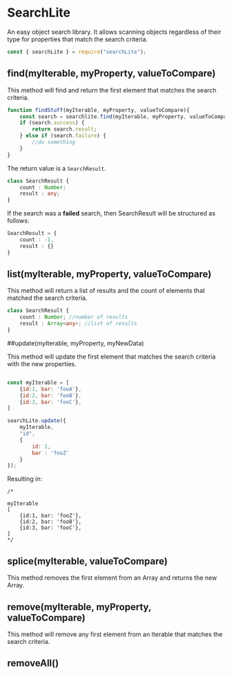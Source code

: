 # SearchLite

An easy object search library. It allows scanning objects regardless of their type for properties that match the search criteria.

```javascript
const { searchLite } = require("searchLite");
```

## find(myIterable, myProperty, valueToCompare)

This method will find and return the first element that matches the search criteria.

```javascript
function findStuff(myIterable, myProperty, valueToCompare){
    const search = searchlite.find(myIterable, myProperty, valueToCompare);
    if (search.success) {
        return search.result;
    } else if (search.failure) {
        //do something
    }
}
```
The return value is a `SearchResult`.

```typescript
class SearchResult {
    count : Number;
    result : any;
}
```

If the search was a **failed** search, then SearchResult will be structured as follows:

```typescript
SearchResult = {
    count : -1,
    result : {}
}
```

## list(myIterable, myProperty, valueToCompare)

This method will return a list of results and the count of elements that matched the search criteria.

```typescript
class SearchResult {
    count : Number; //number of results
    result : Array<any>; //list of results
}
```

##update(myIterable, myProperty, myNewData)

This method will update the first element that matches the search criteria with the new properties.

```javascript

const myIterable = [
	{id:1, bar: 'fooA'},
	{id:2, bar: 'fooB'},
	{id:3, bar: 'fooC'},
]

searchLite.update({
    myIterable,
    "id",
    {
        id: 1,
        bar : 'fooZ'
    }
});
```
Resulting in:

```
/*

myIterable 
[
    {id:1, bar: 'fooZ'},
    {id:2, bar: 'fooB'},
    {id:3, bar: 'fooC'},
]
*/

```

## splice(myIterable, valueToCompare)

This method removes the first element from an Array and returns the new Array.

## remove(myIterable, myProperty, valueToCompare)

This method will remove any first element from an Iterable that matches the search criteria.

## removeAll()